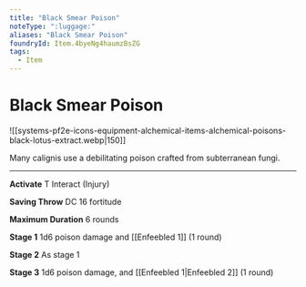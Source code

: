 ```yaml
---
title: "Black Smear Poison"
noteType: ":luggage:"
aliases: "Black Smear Poison"
foundryId: Item.4byeNg4haumzBsZG
tags:
  - Item
---
```


# Black Smear Poison
![[systems-pf2e-icons-equipment-alchemical-items-alchemical-poisons-black-lotus-extract.webp|150]]

Many calignis use a debilitating poison crafted from subterranean fungi.

* * *

**Activate** T Interact (Injury)

**Saving Throw** DC 16 fortitude

**Maximum Duration** 6 rounds

**Stage 1** 1d6 poison damage and [[Enfeebled 1]] (1 round)

**Stage 2** As stage 1

**Stage 3** 1d6 poison damage, and [[Enfeebled 1|Enfeebled 2]] (1 round)
